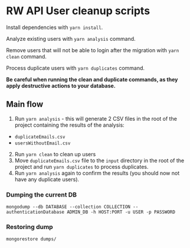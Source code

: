 # RW API User cleanup scripts

Install dependencies with `yarn install`.

Analyze existing users with `yarn analysis` command.

Remove users that will not be able to login after the migration with `yarn clean` command.

Process duplicate users with `yarn duplicates` command.

**Be careful when running the clean and duplicate commands, as they apply destructive actions to your database.**

## Main flow

1. Run `yarn analysis` - this will generate 2 CSV files in the root of the project containing the results of the analysis:
  * `duplicateEmails.csv`
  * `usersWithoutEmail.csv`
2. Run `yarn clean` to clean up users
3. Move `duplicateEmails.csv` file to the `input` directory in the root of the project and run `yarn duplicates` to process duplicates.
4. Run `yarn analysis` again to confirm the results (you should now not have any duplicate users).

### Dumping the current DB

```shell
mongodump --db DATABASE --collection COLLECTION --authenticationDatabase ADMIN_DB -h HOST:PORT -u USER -p PASSWORD
```

### Restoring dump

```shell
mongorestore dumps/
```
